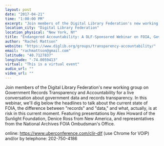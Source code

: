 ```yaml
---
layout: post
date: "2017-04-21"
time: "1:00:00 PM"
excerpt: "Join members of the Digital Library Federation's new working group on Government Records Transparency and Accountability for a live ..."
location_city: "Digital Library Federation"
location_physical: "New York, NY"
title: "Endangered Accountability: A DLF-Sponsored Webinar on FOIA, Government Data, and Transparency"
author: "Rachel Mattson"
website: "https://www.diglib.org/groups/transparency-accountability/"
email: "rachmattson@gmail.com"
latitude: "40.7127837"
longitude: "-74.0059413"
virtual: "This is a virtual event"
audio_url: ""
video_url: ""
---
```


Join members of the Digital Library Federation's new working group on Government Records Transparency and Accountability for a live conversation about government data and records transparency. In this webinar, we'll dig below the headlines to talk about the current state of FOIA, the difference between "records" and "data," and what, actually, is at risk in this current moment. Featuring presentations by Alex Howard of the Sunlight Foundation, Denice Ross from New America, and representatives from the National Archives FOIA Ombudsman's Office.

online: https://www.uberconference.com/clir-dlf (use Chrome for VOIP)
and/or by telephone: 202-750-4186


